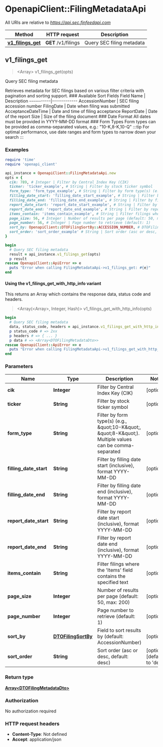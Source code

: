 # OpenapiClient::FilingMetadataApi

All URIs are relative to *https://api.sec.finfeedapi.com*

| Method | HTTP request | Description |
| ------ | ------------ | ----------- |
| [**v1_filings_get**](FilingMetadataApi.md#v1_filings_get) | **GET** /v1/filings | Query SEC filing metadata |


## v1_filings_get

> <Array<DTOFilingMetadataDto>> v1_filings_get(opts)

Query SEC filing metadata

Retrieves metadata for SEC filings based on various filter criteria with pagination and sorting support.    ### Available Sort Fields    Field Name | Description  -----------|-------------  AccessionNumber | SEC filing accession number  FilingDate | Date when filing was submitted  AcceptanceDateTime | Date and time of filing acceptance  ReportDate | Date of the report  Size | Size of the filing document    ### Date Format  All dates must be provided in YYYY-MM-DD format    ### Form Types  Form types can be provided as comma-separated values, e.g.: \"10-K,8-K,10-Q\"    :::tip  For optimal performance, use date ranges and form types to narrow down your search  :::

### Examples

```ruby
require 'time'
require 'openapi_client'

api_instance = OpenapiClient::FilingMetadataApi.new
opts = {
  cik: 789, # Integer | Filter by Central Index Key (CIK)
  ticker: 'ticker_example', # String | Filter by stock ticker symbol
  form_type: 'form_type_example', # String | Filter by form type(s) (e.g., \"10-K\", \"8-K\"). Multiple values can be comma-separated
  filling_date_start: 'filling_date_start_example', # String | Filter by filling date start (inclusive), format YYYY-MM-DD
  filling_date_end: 'filling_date_end_example', # String | Filter by filling date end (inclusive), format YYYY-MM-DD
  report_date_start: 'report_date_start_example', # String | Filter by report date start (inclusive), format YYYY-MM-DD
  report_date_end: 'report_date_end_example', # String | Filter by report date end (inclusive), format YYYY-MM-DD
  items_contain: 'items_contain_example', # String | Filter filings where the 'Items' field contains the specified text
  page_size: 56, # Integer | Number of results per page (default: 50, max: 200)
  page_number: 56, # Integer | Page number to retrieve (default: 1)
  sort_by: OpenapiClient::DTOFilingSortBy::ACCESSION_NUMBER, # DTOFilingSortBy | Field to sort results by (default: AccessionNumber)
  sort_order: 'sort_order_example' # String | Sort order (asc or desc, default: desc)
}

begin
  # Query SEC filing metadata
  result = api_instance.v1_filings_get(opts)
  p result
rescue OpenapiClient::ApiError => e
  puts "Error when calling FilingMetadataApi->v1_filings_get: #{e}"
end
```

#### Using the v1_filings_get_with_http_info variant

This returns an Array which contains the response data, status code and headers.

> <Array(<Array<DTOFilingMetadataDto>>, Integer, Hash)> v1_filings_get_with_http_info(opts)

```ruby
begin
  # Query SEC filing metadata
  data, status_code, headers = api_instance.v1_filings_get_with_http_info(opts)
  p status_code # => 2xx
  p headers # => { ... }
  p data # => <Array<DTOFilingMetadataDto>>
rescue OpenapiClient::ApiError => e
  puts "Error when calling FilingMetadataApi->v1_filings_get_with_http_info: #{e}"
end
```

### Parameters

| Name | Type | Description | Notes |
| ---- | ---- | ----------- | ----- |
| **cik** | **Integer** | Filter by Central Index Key (CIK) | [optional] |
| **ticker** | **String** | Filter by stock ticker symbol | [optional] |
| **form_type** | **String** | Filter by form type(s) (e.g., \&quot;10-K\&quot;, \&quot;8-K\&quot;). Multiple values can be comma-separated | [optional] |
| **filling_date_start** | **String** | Filter by filling date start (inclusive), format YYYY-MM-DD | [optional] |
| **filling_date_end** | **String** | Filter by filling date end (inclusive), format YYYY-MM-DD | [optional] |
| **report_date_start** | **String** | Filter by report date start (inclusive), format YYYY-MM-DD | [optional] |
| **report_date_end** | **String** | Filter by report date end (inclusive), format YYYY-MM-DD | [optional] |
| **items_contain** | **String** | Filter filings where the &#39;Items&#39; field contains the specified text | [optional] |
| **page_size** | **Integer** | Number of results per page (default: 50, max: 200) | [optional] |
| **page_number** | **Integer** | Page number to retrieve (default: 1) | [optional] |
| **sort_by** | [**DTOFilingSortBy**](.md) | Field to sort results by (default: AccessionNumber) | [optional] |
| **sort_order** | **String** | Sort order (asc or desc, default: desc) | [optional][default to &#39;desc&#39;] |

### Return type

[**Array&lt;DTOFilingMetadataDto&gt;**](DTOFilingMetadataDto.md)

### Authorization

No authorization required

### HTTP request headers

- **Content-Type**: Not defined
- **Accept**: application/json

